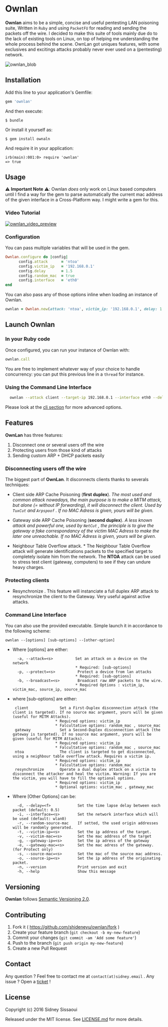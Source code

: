 # Ownlan

__Ownlan__ aims to be a simple, concise and useful pentesting LAN poisoning suite, Written in ``Ruby`` and using ``PacketFU`` for reading and sending the packets off the wire. I decided to make this suite of tools mainly due do to the lack of existing tools on Linux, on top of helping me understanding the whole process behind the scene. OwnLan got uniques features, with some exclusives and excitings attacks probably never ever used on a (pentesting) network.


![ownlan_blob](http://image.noelshack.com/fichiers/2016/04/1453863451-ownlan-logofinal3.png)

## Installation

Add this line to your application's Gemfile:

```ruby
gem 'ownlan'
```

And then execute:

    $ bundle

Or install it yourself as:

    $ gem install ownaln

And require it in your application:

    irb(main):001:0> require 'ownlan'
    => true


## Usage

:warning: **Important Note** :warning:: Ownlan *does* only work on Linux based computers until I find a way for the gem to parse automatically the current mac address of the given interface in a Cross-Platform way. I might write a gem for this.

### Video Tutorial ###
[![ownlan_video_preview](http://image.noelshack.com/fichiers/2016/04/1453938821-youtube-thumbail3.png)](https://www.youtube.com/watch?v=mAczNeTjMt4 "Ownlan video preview")

### Configuration ###
You can pass multiple variables that will be used in the gem.

```ruby
Ownlan.configure do |config|
      config.attack      = 'ntoa'
      config.victim_ip   = '192.168.0.1'
      config.delay       = 1.5
      config.random_mac  = true
      config.interface   = 'eth0'
end
```

You can also pass any of those options inline when loading an instance of Ownlan.

```ruby
ownlan = Ownlan.new(attack: 'ntoa', victim_ip: '192.168.0.1', delay: 1.5, random_mac: true)
```

## Launch Ownlan ##

### In your Ruby code ###

Once configured, you can run your instance of Ownlan with:

```ruby
ownlan.call
```

You are free to implement whatever way of your choice to handle concurrency: you can put this previous line in a `thread` for instance.

### Using the Command Line Interface  ###

```sh
  ownlan --attack client --target-ip 192.168.0.1 --interface eth0 --delay 0
```

Please look at the [cli section](#command-line-interface) for more advanced options.

## Features

**OwnLan** has three features:

1. Disconnect one or several users off the wire
2. Protecting users from those kind of attacks
3. Sending custom ARP + DHCP packets easily

### Disconnecting users off the wire

The biggest part of **OwnLan**. It disconnects clients thanks to severals techniques:

- Client side ARP Cache Poisoning (**first duplex**). *The most used and common attack nowadays, the main purpose is to make a MITM attack, but alone (= without IP forwarding), it will disconnect the client. Used by ``TuxCut`` and ``Arpspoof`` . If no MAC Adress is given, yours will be given.*

- Gateway side ARP Cache Poisoning (**second duplex**). *A less known attack and powerful one, used by ``NetCut`` , the principle is to give the gateway a fake correspondancy of the victim MAC Adress to make the later one unreachable. If no MAC Adress is given, yours will be given.*

- Neighbour Table Overflow attack. * The Neighbour Table Overflow attack will generate identifications packets to the specified target to completely isolate him from the network. The **NTOA** attack can be used to stress test client (gateway, computers) to see if they can undure heavy charges.

### Protecting clients

- Resynchronize . This feature will instanciate a full duplex ARP attack to resynchronize the client to the Gateway. Very useful against active attacks.


### Command Line Interface

You can also use the provided executable. Simple launch it in accordance to the following scheme:

    ownlan --[options] [sub-options] --[other-option]

- Where [options] are either:
 

        -a, --attack=<s>          Set an attack on a device on the network
                                  * Required: [sub-options]
        -p, --protect=<s>          Protect a device from lan attacks
                                  * Required: [sub-options]
        -b, --broadcast=<s>        Broadcast raw ARP packets to the wire.
                                  * Required Options : victim_ip, victim_mac, source_ip, source_mac

-  where [sub-options] are either:


        client              Set a First-Duplex disconnection attack (the client is targeted). If no source mac argument, yours will be given (useful for MITM Attacks).
                          * Required options: victim_ip
                          * Falcultative options: random_mac , source_mac
        gateway             Set a Second-Duplex disconnection attack (the gateway is targeted). If no source mac argument, yours will be given (useful for MITM Attacks).
                          * Required options: victim_ip
                          * Falcultative options: random_mac , source_mac
        ntoa                The client is targeted to get disconnected, using a neighbour table overflow attack. Requires a victim ip.
                          * Required options: victim_ip
                          * Falcultative options: random_mac
        resynchronize       Operate a dual duplex attack on a victim to disconnect the attacker and heal the victim. Warning: If you are the victim, you will have to fill the optional options.
                          * Required options: victim_ip
                          * Optional options: victim_mac , gateway_mac

- Where  [Other Options] can be:


        -d, --delay=<f>            Set the time lapse delay between each packet (default: 0.5)
        -i, --interface=<s>        Set the network interface which will be used (default: wlan0)
        -r, --random-source-mac    If setted, the used origin addresses will be randomly generated.
        -t, --victim-ip=<s>        Set the ip address of the target.
        -v, --victim-mac=<s>       Set the mac address of the target
        -g, --gateway-ip=<s>       Set the ip adress of the gateway
        -e, --gateway-mac=<s>      Set the mac adress of the gateway. (for Protect only)
        -s, --source-mac=<s>       Set the mac of the source mac address.
        -o, --source-ip=<s>        Set the ip address of the originating packet.
        -n, --version              Print version and exit
        -h, --help                 Show this message




## Versioning

__Ownlan__ follows [Semantic Versioning 2.0](http://semver.org/).

## Contributing

1. Fork it ( https://github.com/shideneyu/ownlan/fork )
2. Create your feature branch (`git checkout -b my-new-feature`)
3. Commit your changes (`git commit -am 'Add some feature'`)
4. Push to the branch (`git push origin my-new-feature`)
5. Create a new Pull Request

## Contact

Any question ? Feel free to contact me at `contact(at)sidney.email` .
Any issue ? Open a [ticket](https://github.com/shideneyu/ownlan/issues) !

## License

Copyright (c) 2016 Sidney Sissaoui

Released under the MIT license. See [LICENSE.md](https://github.com/shideneyu/ownlan/blob/master/LICENSE.md) for more details.
